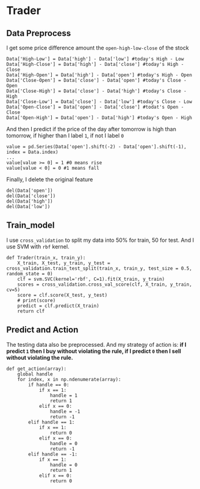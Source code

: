 Trader
===

## Data Preprocess

  I get some price difference amount the `open-high-low-close` of the stock
  ```
  Data['High-Low'] = Data['high'] - Data['low'] #today's High - Low
  Data['High-Close'] = Data['high'] - Data['close'] #today's High - Close
  Data['High-Open'] = Data['high'] - Data['open'] #today's High - Open
  Data['Close-Open'] = Data['close'] - Data['open'] #today's Close - Open
  Data['Close-High'] = Data['close'] - Data['high'] #today's Close - High
  Data['Close-Low'] = Data['close'] - Data['low'] #today's Close - Low
  Data['Open-Close'] = Data['open'] - Data['close'] #todat's Open - Close
  Data['Open-High'] = Data['open'] - Data['high'] #today's Open - High
  ```
  And then I predict if the price of the day after tomorrow is high than tomorrow,
  if higher than I label `1`, if not I label `0`
  ```
  value = pd.Series(Data['open'].shift(-2) - Data['open'].shift(-1), index = Data.index)
  ...
  value[value >= 0] = 1 #0 means rise
  value[value < 0] = 0 #1 means fall
  ```
  Finally, I delete the original feature
  ```
  del(Data['open'])
  del(Data['close'])
  del(Data['high'])
  del(Data['low'])
  ```

## Train_model

I use `cross_validation` to split my data into 50% for train, 50 for test.
And I use SVM with `rbf` kernel.
```
def Trader(train_x, train_y):
    X_train, X_test, y_train, y_test = cross_validation.train_test_split(train_x, train_y, test_size = 0.5, random_state = 0)
    clf = svm.SVC(kernel='rbf', C=1).fit(X_train, y_train)
    scores = cross_validation.cross_val_score(clf, X_train, y_train, cv=5)
    score = clf.score(X_test, y_test)
    # print(score)
    predict = clf.predict(X_train)
    return clf
```

## Predict and Action

The testing data also be preprocessed. And my strategy of action is:
**if I predict `1` then I buy without violating the rule, if I predict `0` then I sell without
violating the rule.**
```
def get_action(array):
    global handle
    for index, x in np.ndenumerate(array):
        if handle == 0:
            if x == 1:
                handle = 1
                return 1
            elif x == 0:
                handle = -1
                return -1
        elif handle == 1:
            if x == 1:
                return 0
            elif x == 0:
                handle = 0
                return -1
        elif handle == -1:
            if x == 1:
                handle = 0
                return 1
            elif x == 0:
                return 0
```
